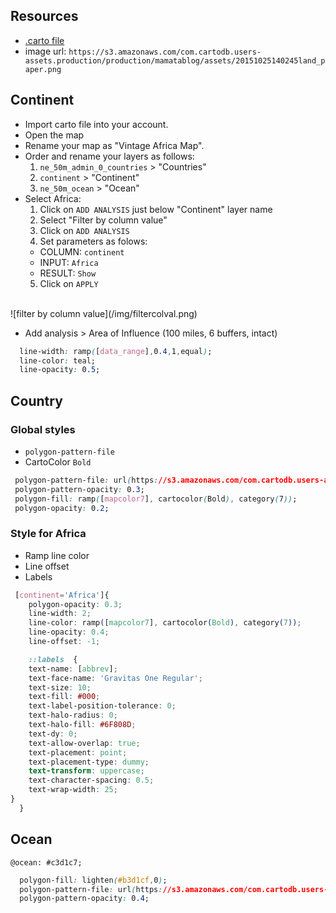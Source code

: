 ## Resources

+ [.carto file](https://drive.google.com/file/d/0B9k_lcYQZACgY1k2RHV3MGx3MTg/view?usp=sharing)
+ image url: `https://s3.amazonaws.com/com.cartodb.users-assets.production/production/mamatablog/assets/20151025140245land_paper.png`

## Continent

+ Import carto file into your account.
+ Open the map
+ Rename your map as "Vintage Africa Map".
+ Order and rename your layers as follows:
  1. `ne_50m_admin_0_countries` > "Countries"
  2. `continent` > "Continent"
  3. `ne_50m_ocean` > "Ocean"
+ Select Africa:
  1. Click on `ADD ANALYSIS` just below "Continent" layer name
  2. Select "Filter by column value"
  3. Click on `ADD ANALYSIS`
  4. Set parameters as folows:
    * COLUMN: `continent`
    * INPUT: `Africa`
    * RESULT: `Show`
  5. Click on `APPLY`

<br>
![filter by column value](/img/filtercolval.png)
<br>

+ Add analysis > Area of Influence (100 miles, 6 buffers, intact)

```css
  line-width: ramp([data_range],0.4,1,equal);
  line-color: teal;
  line-opacity: 0.5;
```

## Country

### Global styles

+ `polygon-pattern-file`
+ CartoColor `Bold`

 ```css
  polygon-pattern-file: url(https://s3.amazonaws.com/com.cartodb.users-assets.production/production/mamatablog/assets/20151025140245land_paper.png);
  polygon-pattern-opacity: 0.3;
  polygon-fill: ramp([mapcolor7], cartocolor(Bold), category(7));
  polygon-opacity: 0.2;
 ```

### Style for Africa

+ Ramp line color
+ Line offset
+ Labels

```css
 [continent='Africa']{ 
    polygon-opacity: 0.3;
    line-width: 2;
    line-color: ramp([mapcolor7], cartocolor(Bold), category(7));
    line-opacity: 0.4;
    line-offset: -1;

    ::labels  {
    text-name: [abbrev];
    text-face-name: 'Gravitas One Regular';
    text-size: 10;
    text-fill: #000;
    text-label-position-tolerance: 0;
    text-halo-radius: 0;
    text-halo-fill: #6F808D;
    text-dy: 0;
    text-allow-overlap: true;
    text-placement: point;
    text-placement-type: dummy;
    text-transform: uppercase;
    text-character-spacing: 0.5;
    text-wrap-width: 25;
}
  }
``` 

## Ocean

`@ocean: #c3d1c7;`


```css
  polygon-fill: lighten(#b3d1cf,0);
  polygon-pattern-file: url(https://s3.amazonaws.com/com.cartodb.users-assets.production/production/mamatablog/assets/20151025140245land_paper.png);
  polygon-pattern-opacity: 0.4;
```
